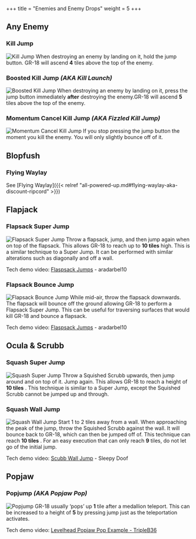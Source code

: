 +++
title = "Enemies and Enemy Drops"
weight = 5
+++

## Any Enemy

### Kill Jump
![Kill Jump](/img/enemies/KillJump.gif#floatright)
When destroying an enemy by landing on it, hold the jump button. GR-18 will ascend **4** tiles above the top of the enemy.

### Boosted Kill Jump _(AKA Kill Launch)_
![Boosted Kill Jump](/img/enemies/BoostedKillJump.gif#floatright)
When destroying an enemy by landing on it, press the jump button immediately **after** destroying the enemy.GR-18 will ascend **5** tiles above the top of the enemy.

### Momentum Cancel Kill Jump _(AKA Fizzled Kill Jump)_
![Momentum Cancel Kill Jump](/img/enemies/MomentumCancelKillJump.gif#floatright)
If you stop pressing the jump button the moment you kill the enemy. You will only slightly bounce off of it.

## Blopfush

### Flying Waylay
See [Flying Waylay]({{< relref "all-powered-up.md#flying-waylay-aka-discount-ripcord" >}})

## Flapjack

### Flapsack Super Jump
![Flapsack Super Jump](/img/enemies/FlapsackSuperJump.gif#floatright)
Throw a flapsack, jump, and then jump again when on top of the flapsack. This allows GR-18 to reach up to **10 tiles** high. This is a similar technique to a Super Jump. It can be performed with similar alterations such as diagonally and off a wall.

Tech demo video: [Flaspsack Jumps](https://streamable.com/p5pd28) - aradarbel10

### Flapsack Bounce Jump
![Flapsack Bounce Jump](/img/enemies/FlapsackBounceJump.gif#floatright)
While mid-air, throw the flapsack downwards. The flapsack will bounce off the ground allowing GR-18 to perform a Flapsack Super Jump. This can be useful for traversing surfaces that would kill GR-18 and bounce a flapsack.

Tech demo video: [Flaspsack Jumps](https://streamable.com/p5pd28) - aradarbel10

## Ocula & Scrubb

### Squash Super Jump
![Squash Super Jump](/img/enemies/SquashSuperJump.gif#floatright)
Throw a Squished Scrubb upwards, then jump around and on top of it. Jump again. This allows GR-18 to reach a height of **10 tiles** . This technique is similar to a Super Jump, except the Squished Scrubb cannot be jumped up and through.

### Squash Wall Jump
![Squash Wall Jump](/img/enemies/SquashWallJump.gif#floatright)
Start 1 to 2 tiles away from a wall. When approaching the peak of the jump, throw the Squished Scrubb against the wall. It will bounce back to GR-18, which can then be jumped off of. This technique can reach **10 tiles** . For an easy execution that can only reach **9** tiles, do not let go of the initial jump.

Tech demo video: [Scubb Wall Jump](https://cdn.discordapp.com/attachments/586641629948149761/700264046351613971/t6P5q7aajt.webm) - Sleepy Doof

## Popjaw

### Popjump _(AKA Popjaw Pop)_
![Popjump](/img/enemies/Popjump.gif#floatright)
GR-18 usually ‘pops’ up **1** tile after a medallion teleport. This can be increased to a height of **5** by pressing jump just as the teleportation activates.

Tech demo video: [Levelhead Popjaw Pop Example - TripleB36](https://www.youtube.com/watch?v=qyjNo4_8wQE)

